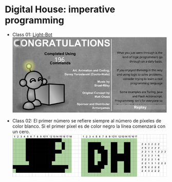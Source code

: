 # Digital House: imperative programming

- Class 01: [Light-Bot](https://armorgames.com/play/2205/light-bot)  
  ![Light-Bot](./assets/images/class-01.png)

- Class 02: El primer número se refiere
  siempre al número de píxeles de color blanco. Si el primer pixel es de color negro la línea comenzará con un cero.
  ![Light-Bot](./assets/images/class-02.png)

